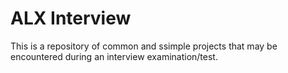 # ALX Interview
This is a repository of common and ssimple projects that may be encountered during an interview examination/test.
